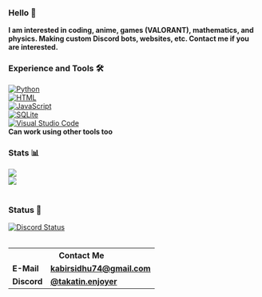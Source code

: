 <div class="center">
<h3 class="center">Hello 👋</h3>
<span class="center"><b>I am interested in coding, anime, games (VALORANT), mathematics, and physics. Making custom Discord bots, websites, etc. Contact me if you are interested.</b></span>
<br>
<h3 class="center">Experience and Tools 🛠️</h3>
<a href="https://python.org"><img alt="Python" src="https://img.shields.io/badge/Python-3776ab?style=for-the-badge&logo=python&logoColor=white" class="center"></a>
<br>
<a href="https://en.m.wikipedia.org/wiki/HTML"><img alt="HTML" src="https://img.shields.io/badge/html5-%23E34F26.svg?&style=for-the-badge&logo=html5&logoColor=white"></a>
<br>
<a href="https://en.m.wikipedia.org/wiki/JavaScript"><img alt="JavaScript" src="https://img.shields.io/badge/javascript-%23323330.svg?&style=for-the-badge&logo=javascript&logoColor=%23F7DF1E">
<br>
<a href="https://sqlite.org"><img alt="SQLite" src="https://img.shields.io/badge/SQLite-47a248?style=for-the-badge&logo=sqlite&logoColor=white" class="center"></a>
<br>
<a href="https://code.visualstudio.com"><img alt="Visual Studio Code" src="https://img.shields.io/badge/VS%20Code-007acc?style=for-the-badge&logo=visual-studio-code&logoColor=white" class="center"></a>
<br>
<b>Can work using other tools too</b>
<h3 class="center">Stats 📊</h3>
<a href="https://github.com/MysteriousK69?tab=repositories"><img src="https://github-readme-stats.vercel.app/api?username=mysteriousk69&show_icons=true&count_private=false&theme=radical" class="center"></a>
<br>
<a href="https://github.com/mysteriousk69?tab=repositories"><img src="https://github-readme-stats.vercel.app/api/top-langs/?username=mysteriousk69&show_icons=true&count_private=false&theme=radical" class="center"></a>
<br>
<br>
<h3 class="center">Status 📄</h3>
<a href="https://discord.com/users/840123998767022110"><img alt="Discord Status" src="https://discord.c99.nl/widget/theme-3/840123998767022110.png"></a>
<br>
<br>
<table>
<tr><th colspan="2"><b>Contact Me</b></th></tr>
<tr><td><b>E-Mail</b></td><td><b><a href="mailto:mysteriousk69420@gmail.com">kabirsidhu74@gmail.com</a></b></td></tr>
<tr><td><b>Discord</b></td><td><b><a href="https://discord.com/users/840123998767022110">@takatin.enjoyer</a></b></td></tr>
</table>
</div>
